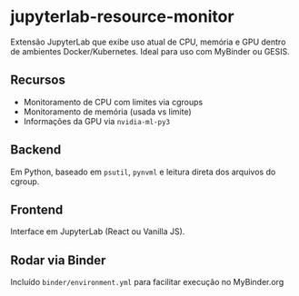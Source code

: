 # jupyterlab-resource-monitor

Extensão JupyterLab que exibe uso atual de CPU, memória e GPU dentro de ambientes Docker/Kubernetes. Ideal para uso com MyBinder ou GESIS.

## Recursos
- Monitoramento de CPU com limites via cgroups
- Monitoramento de memória (usada vs limite)
- Informações da GPU via `nvidia-ml-py3`

## Backend
Em Python, baseado em `psutil`, `pynvml` e leitura direta dos arquivos do cgroup.

## Frontend
Interface em JupyterLab (React ou Vanilla JS).

## Rodar via Binder
Incluído `binder/environment.yml` para facilitar execução no MyBinder.org
